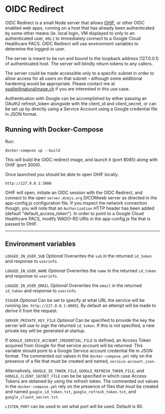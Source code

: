 # OIDC Redirect

OIDC Redirect is a small Node server that allows [OHIF](https://ohif.org), or other OIDC enabled web apps, running on a host that has already been authenticated by some other means (ie. local login, VM displayed to only to an authenticated user, etc.) to immediately connect to a Google Cloud Healthcare PACS. OIDC Redirect will use environment variables to determine the logged-in user.

The server is meant to be run and bound to the loopback address (127.0.0.1) of authenticated host. The server will blindly return tokens to any callers.

The server could be made accessible only to a specific subnet in order to allow access for all users on that subnet – although some additional hardening would be appropriate. Please contact me at [spalte@naturalimage.ch](mailto:spalte@naturalimage.ch) if you are interested in this use case.

Authentication with Google can be accomplished by either passing an OAuth2 refresh_token alongside with the client_id and client_secret, or can be set up by directly using a Service Account using a Google credential file in JSON format.

## Running with Docker-Compose

Run:

```shell
docker-compose up --build
```

This will build the OIDC redirect image, and launch it (port 8085) along with OHIF (port 3000).

Once launched you should be able to open OHIF locally.

```url
http://127.0.0.1:3000
```

OHIF will open, initiate an OIDC session with the OIDC Redirect, and connect to the open `server.dcmjs.org` DICOMweb server as directed in the app-config.js configuration file. If you inspect the network connection though, you will note that an `Authorization` HTTP header has been added (default "default_access_token"). In order to point to a Google Cloud Healthcare PACS, modify WADO-RS URIs in the app-config.js file that is passed to OHIF.

---

## Environment variables

`LOGGED_IN_USER_SUB` *Optional* Overwrites the `sub` in the returned `id_token` and response to `userinfo`.

`LOGGED_IN_USER_NAME` *Optional* Overwrites the `name` in the returned `id_token` and response to `userinfo`.

`LOGGED_IN_USER_EMAIL` *Optional* Overwrites the `email` in the returned `id_token` and response to `userinfo`.

`ISSUER` *Optional* Can be set to specify at what URL the service will be running (ex. `http://127.0.0.1:8085`). By default an attempt will be made to derive it from the request.

`SERVER_PRIVATE_KEY_FILE` *Optional* Can be specified to provide the key the server will use to sign the returned `id_token`. If this is not specified, a new private key will be generated at startup.

If `GOOGLE_SERVICE_ACCOUNT_CREDENTIAL_FILE` is defined, an Access Token acquired from Google for that service account will be returned. This variable should point to a Google Service account credential file in JSON format. The commented out values in the `docker-compose.yml` rely on the presence of a file that must be created and named, `service-account.json`.

Alternatively, `GOOGLE_ID_TOKEN_FILE`, `GOOGLE_REFRESH_TOKEN_FILE`, and `GOOGLE_CLIENT_SECRET_FILE` can be be specified in which case Access Tokens are obtained by using the refresh token. The commented out values in the `docker-compose.yml` rely on the presence of files that must be created and named `google_id_token.txt`, `google_refresh_token.txt`, and `google_client_secret.txt`.

`LISTEN_PORT` can be used to set what port will be used. Default is 80.
